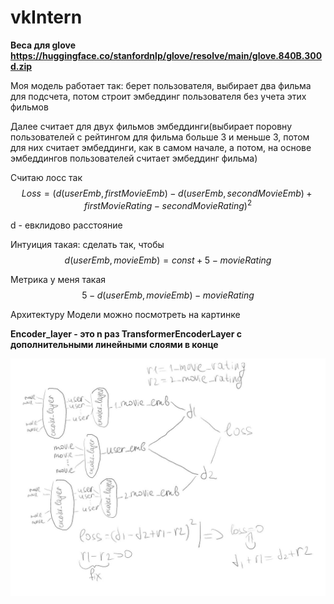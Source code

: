 # vkIntern

**Веса для glove https://huggingface.co/stanfordnlp/glove/resolve/main/glove.840B.300d.zip**

Моя модель работает так: берет пользователя, выбирает два фильма для подсчета, потом строит эмбеддинг пользователя без учета этих фильмов

Далее считает для двух фильмов эмбеддинги(выбирает поровну пользователей с рейтингом для фильма больше 3 и меньше 3, потом для них считает эмбеддинги, как в самом начале, а потом, на основе эмбеддингов пользователей считает эмбеддинг фильма)

Считаю лосс так $$Loss = (d(userEmb, firstMovieEmb) - d(userEmb, secondMovieEmb) + firstMovieRating - secondMovieRating)^2$$

d - евклидово расстояние

Интуиция такая: сделать так, чтобы $$d(userEmb, movieEmb) = const + 5 - movieRating$$

Метрика у меня такая $$5 - d(userEmb, movieEmb) - movieRating$$

Архитектуру Модели можно посмотреть на картинке

**Encoder_layer - это n раз TransformerEncoderLayer c дополнительными линейными слоями в конце**





![](model.jpg)

